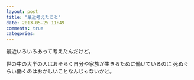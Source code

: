 ```yaml
---
layout: post
title: "最近考えたこと"
date: 2013-05-25 11:49
comments: true
categories:
---
```


最近いろいろあって考えたんだけど。

世の中の大半の人はおそらく自分や家族が生きるために働いているのに
死ぬぐらい働くのはおかしいことなんじゃないかと。
